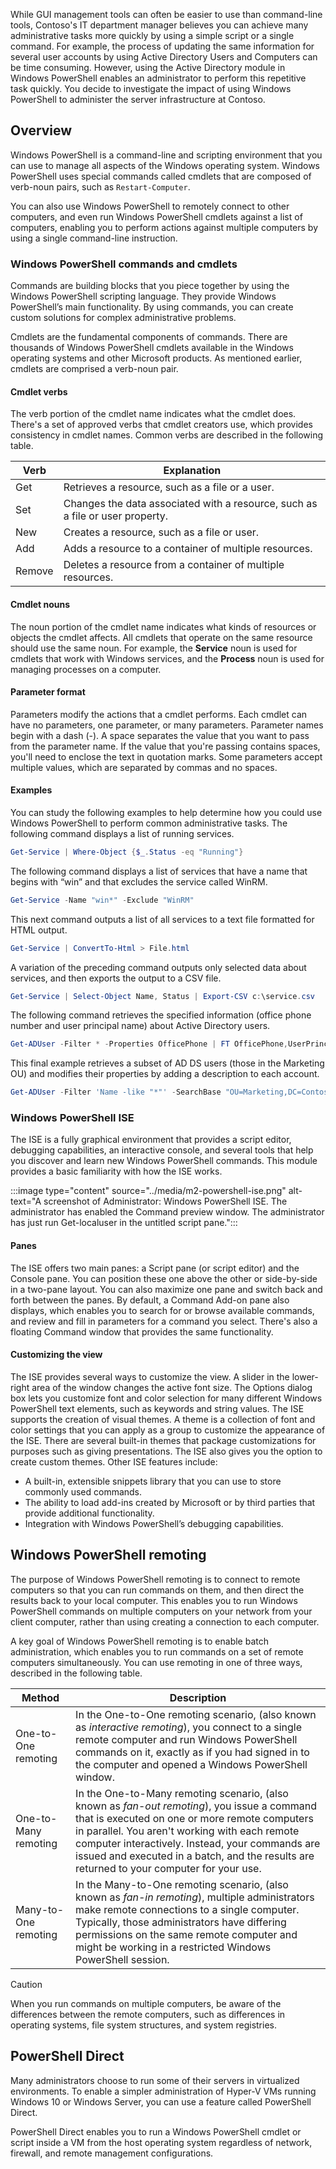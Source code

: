 While GUI management tools can often be easier to use than command-line tools, Contoso's IT department manager believes you can achieve many administrative tasks more quickly by using a simple script or a single command. For example, the process of updating the same information for several user accounts by using Active Directory Users and Computers can be time consuming. However, using the Active Directory module in Windows PowerShell enables an administrator to perform this repetitive task quickly. You decide to investigate the impact of using Windows PowerShell to administer the server infrastructure at Contoso. 

## Overview

Windows PowerShell is a command-line and scripting environment that you can use to manage all aspects of the Windows operating system. Windows PowerShell uses special commands called cmdlets that are composed of verb-noun pairs, such as `Restart-Computer`.

You can also use Windows PowerShell to remotely connect to other computers, and even run Windows PowerShell cmdlets against a list of computers, enabling  you to perform actions against multiple computers by using a single command-line instruction.

### Windows PowerShell commands and cmdlets

Commands are building blocks that you piece together by using the Windows PowerShell scripting language. They provide Windows PowerShell’s main functionality. By using commands, you can create custom solutions for complex administrative problems.

Cmdlets are the fundamental components of commands. There are thousands of  Windows PowerShell cmdlets available in the Windows operating systems and other Microsoft products. As mentioned earlier, cmdlets are comprised a verb-noun pair.

#### Cmdlet verbs

The verb portion of the cmdlet name indicates what the cmdlet does. There's a set of approved verbs that cmdlet creators use, which provides consistency in cmdlet names. Common verbs are described in the following table.

|Verb|Explanation|
|--|--|
|Get|Retrieves a resource, such as a file or a user.|
|Set|Changes the data associated with a resource, such as a file or user property.|
|New|Creates a resource, such as a file or user.|
|Add|Adds a resource to a container of multiple resources.|
|Remove|Deletes a resource from a container of multiple resources.|

#### Cmdlet nouns

The noun portion of the cmdlet name indicates what kinds of resources or objects the cmdlet affects. All cmdlets that operate on the same resource should use the same noun. For example, the **Service** noun is used for cmdlets that work with Windows services, and the **Process** noun is used for managing processes on a computer.

#### Parameter format

Parameters modify the actions that a cmdlet performs. Each cmdlet can have no parameters, one parameter, or many parameters. Parameter names begin with a dash (-). A space separates the value that you want to pass from the parameter name. If the value that you're passing contains spaces, you'll need to enclose the text in quotation marks. Some parameters accept multiple values, which are separated by commas and no spaces.

#### Examples
You can study the following examples to help determine how you could use Windows PowerShell to perform common administrative tasks. The following command displays a list of running services.  

```PowerShell
Get-Service | Where-Object {$_.Status -eq "Running"}
```

The following command displays a list of services that have a name that begins with “win” and that excludes the service called WinRM.

```PowerShell
Get-Service -Name "win*" -Exclude "WinRM"
```

This next command outputs a list of all services to a text file formatted for HTML output.

```PowerShell
Get-Service | ConvertTo-Html > File.html
```

A variation of the preceding command outputs only selected data about services, and then exports the output to a CSV file.

```PowerShell
Get-Service | Select-Object Name, Status | Export-CSV c:\service.csv
```

The following command retrieves the specified information (office phone number and user principal name) about Active Directory users.

```PowerShell
Get-ADUser -Filter * -Properties OfficePhone | FT OfficePhone,UserPrincipalName
```

This final example retrieves a subset of AD DS users (those in the Marketing OU) and modifies their properties by adding a description to each account.

```PowerShell
Get-ADUser -Filter 'Name -like "*"' -SearchBase "OU=Marketing,DC=Contoso,DC=Com" | Set-ADUser -Description "Member of the Marketing Department"
```

### Windows PowerShell ISE

The ISE is a fully graphical environment that provides a script editor, debugging capabilities, an interactive console, and several tools that help you discover and learn new Windows PowerShell commands. This module provides a basic familiarity with how the ISE works.

:::image type="content" source="../media/m2-powershell-ise.png" alt-text="A screenshot of Administrator: Windows PowerShell ISE. The administrator has enabled the Command preview window. The administrator has just run Get-localuser in the untitled script pane.":::

#### Panes

The ISE offers two main panes: a Script pane (or script editor) and the Console pane. You can position these one above the other or side-by-side in a two-pane layout. You can also maximize one pane and switch back and forth between the panes. By default, a Command Add-on pane also displays, which enables you to search for or browse available commands, and review and fill in parameters for a command you select. There's also a floating Command window that provides the same functionality.

#### Customizing the view

The ISE provides several ways to customize the view. A slider in the lower-right area of the window changes the active font size. The Options dialog box lets you customize font and color selection for many different Windows PowerShell text elements, such as keywords and string values. The ISE supports the creation of visual themes. A theme is a collection of font and color settings that you can apply as a group to customize the appearance of the ISE. There are several built-in themes that package customizations for purposes such as giving presentations. The ISE also gives you the option to create custom themes.
Other ISE features include:

- A built-in, extensible snippets library that you can use to store commonly used commands.
- The ability to load add-ins created by Microsoft or by third parties that provide additional functionality.
- Integration with Windows PowerShell’s debugging capabilities.

## Windows PowerShell remoting

The purpose of Windows PowerShell remoting is to connect to remote computers so that you can run commands on them, and then direct the results back to your local computer. This enables you to run Windows PowerShell commands on multiple computers on your network from your client computer, rather than using creating a connection to each computer.

A key goal of Windows PowerShell remoting is to enable batch administration, which enables you to run commands on a set of remote computers simultaneously. You can use remoting in one of three ways, described in the following table.

| Method               | Description                                                  |
| -------------------- | ------------------------------------------------------------ |
| One-to-One remoting  | In the One-to-One remoting scenario, (also known as *interactive remoting*), you connect to a single remote computer and run Windows PowerShell commands on it, exactly as if you had signed in to the computer and opened a Windows PowerShell window. |
| One-to-Many remoting | In the One-to-Many remoting scenario, (also known as *fan*-*out* *remoting*), you issue a command that is executed on one or more remote computers in parallel. You aren't working with each remote computer interactively. Instead, your commands are issued and executed in a batch, and the results are returned to your computer for your use. |
| Many-to-One remoting | In the Many-to-One remoting scenario, (also known as *fan-in* *remoting*), multiple administrators make remote connections to a single computer. Typically, those administrators have differing permissions on the same remote computer and might be working in a restricted Windows PowerShell session. |

> [!CAUTION]
> When you run commands on multiple computers, be aware of the differences between the remote computers, such as differences in operating systems, file system structures, and system registries.

## PowerShell Direct

Many administrators choose to run some of their servers in virtualized environments. To enable a simpler administration of Hyper-V VMs running Windows 10 or Windows Server, you can use a feature called PowerShell Direct.

PowerShell Direct enables you to run a Windows PowerShell cmdlet or script inside a VM from the host operating system regardless of network, firewall, and remote management configurations.
